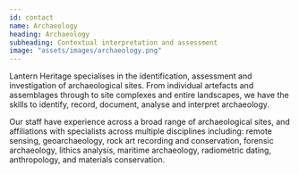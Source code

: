 ```yaml
---
id: contact
name: Archaeology
heading: Archaeology
subheading: Contextual interpretation and assessment
image: "assets/images/archaeology.png"
---
```


Lantern Heritage specialises in the identification, assessment and investigation of archaeological sites. From individual artefacts and assemblages through to site complexes and entire landscapes, we have the skills to identify, record, document, analyse and interpret archaeology. 

Our staff have experience across a broad range of archaeological sites, and affiliations with specialists across multiple disciplines including: remote sensing, geoarchaeology, rock art recording and conservation, forensic archaeology, lithics analysis, maritime archaeology, radiometric dating, anthropology, and materials conservation.

